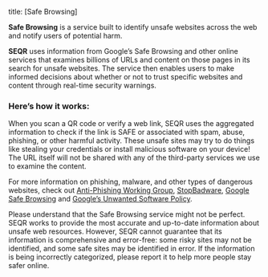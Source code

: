 title: [Safe Browsing]

**Safe Browsing** is a service built to identify unsafe websites across the web and notify users of potential harm.

**SEQR** uses information from Google’s Safe Browsing and other online services that examines billions of URLs and content on those pages in its search for unsafe websites. The service then enables users to make informed decisions about whether or not to trust specific websites and content through real-time security warnings.

### Here’s how it works:
When you scan a QR code or verify a web link, SEQR uses the aggregated information to check if the link is SAFE or associated with spam, abuse, phishing, or other harmful activity. These unsafe sites may try to do things like stealing your credentials or install malicious software on your device! The URL itself will not be shared with any of the third-party services we use to examine the content.

For more information on phishing, malware, and other types of dangerous websites, check out [Anti-Phishing Working Group](http://www.antiphishing.org/), [StopBadware](https://www.stopbadware.org/), [Google Safe Browsing](https://safebrowsing.google.com/) and [Google’s Unwanted Software Policy](https://www.google.com/about/unwanted-software-policy.html).

Please understand that the Safe Browsing service might not be perfect. SEQR works to provide the most accurate and up-to-date information about unsafe web resources. However, SEQR cannot guarantee that its information is comprehensive and error-free: some risky sites may not be identified, and some safe sites may be identified in error. If the information is being incorrectly categorized, please report it to help more people stay safer online.
